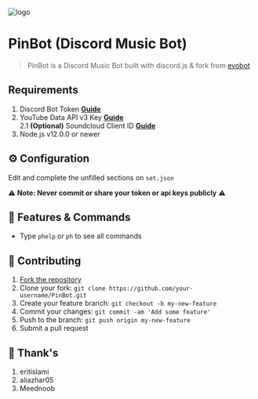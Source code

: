 ![logo](https://repository-images.githubusercontent.com/186841818/8aa95700-7730-11e9-84be-e80f28520325)

# PinBot (Discord Music Bot)
> PinBot is a Discord Music Bot built with discord.js & fork from [evobot](https://github.com/eritislami/evobot)

## Requirements

1. Discord Bot Token **[Guide](https://discordjs.guide/preparations/setting-up-a-bot-application.html#creating-your-bot)**
2. YouTube Data API v3 Key **[Guide](https://developers.google.com/youtube/v3/getting-started)**  
2.1 **(Optional)** Soundcloud Client ID **[Guide](https://github.com/zackradisic/node-soundcloud-downloader#client-id)**
3. Node.js v12.0.0 or newer

## ⚙️ Configuration

Edit and complete the unfilled sections on `set.json`

⚠️ **Note: Never commit or share your token or api keys publicly** ⚠️

## 📝 Features & Commands

* Type `phelp` or `ph` to see all commands

## 🤝 Contributing

1. [Fork the repository](https://github.com/ariflitejek/PinBot/fork)
2. Clone your fork: `git clone https://github.com/your-username/PinBot.git`
3. Create your feature branch: `git checkout -b my-new-feature`
4. Commit your changes: `git commit -am 'Add some feature'`
5. Push to the branch: `git push origin my-new-feature`
6. Submit a pull request

## 📝 Thank's

1. eritislami
2. aliazhar05
3. Meednoob

